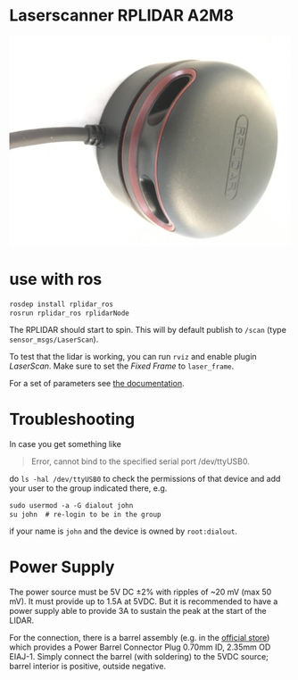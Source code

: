 # Laserscanner RPLIDAR A2M8

![Laserscanner RPLIDAR A2M8](laserscanner_rplidar-a2m8.jpg)


# use with ros

    rosdep install rplidar_ros
    rosrun rplidar_ros rplidarNode

The RPLIDAR should start to spin.
This will by default publish to `/scan` (type `sensor_msgs/LaserScan`).

To test that the lidar is working, you can run `rviz` and enable plugin _LaserScan_.
Make sure to set the _Fixed Frame_ to `laser_frame`.

For a set of parameters see
[the documentation](http://wiki.ros.org/rplidar).



# Troubleshooting

In case you get something like

>  Error, cannot bind to the specified serial port /dev/ttyUSB0.

do `ls -hal /dev/ttyUSB0` to check the permissions of that device and add your user to the group indicated there, e.g.

    sudo usermod -a -G dialout john
    su john  # re-login to be in the group

if your name is `john` and the device is owned by `root:dialout`.



# Power Supply

The power source must be 5V DC ±2% with ripples of ~20 mV (max 50 mV).
It must provide up to 1.5A at 5VDC. But it is recommended to have a power supply able to provide 3A to sustain the peak at the start of the LIDAR.

For the connection, there is a barrel assembly
(e.g. in the [official store](https://www.robotshop.com/en/small-barrel-connector-assembly-07x235-mm-needs-soldering.html))
which provides a Power Barrel Connector Plug 0.70mm ID, 2.35mm OD EIAJ-1.
Simply connect the barrel (with soldering) to the 5VDC source; barrel interior is positive, outside negative.
